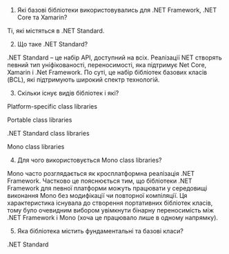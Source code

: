 1. Які базові бібліотеки використовувались для .NET Framework, .NET Core та Xamarin?

Ті, які містяться в .NET Standard.

2. Що таке .NET Standard?

.NET Standard – це набір API, доступний на всіх. Реалізації NET створять певний тип уніфікованості, переносимості, яка підтримує Net Core, Xamarin і .Net Framework. По суті, це набір бібліотек базових класів (BCL), які підтримують широкий спектр технологій.

3. Скільки існує видів бібліотек і які?

Platform-specific class libraries

Portable class libraries

.NET Standard class libraries

Mono class libraries

4. Для чого використовується Mono class libraries?

Mono часто розглядається як кросплатформна реалізація .NET Framework. Частково це пояснюється тим, що бібліотеки .NET Framework для певної платформи можуть працювати у середовищі виконання Mono без модифікації чи повторної компіляції. Ця характеристика існувала до створення портативних бібліотек класів, тому було очевидним вибором увімкнути бінарну переносимість між .NET Framework і Mono (хоча це працювало лише в одному напрямку).

5. Яка бібліотека містить фундаментальні та базові класи?

.NET Standard
